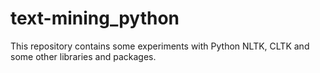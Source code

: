 # text-mining_python

This repository contains some experiments with Python NLTK, CLTK and some other libraries and packages.
